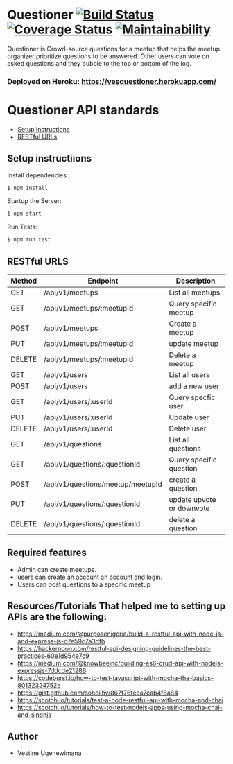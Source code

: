 # Questioner [![Build Status](https://travis-ci.com/vestineugenewimana/Questioner.svg?branch=MeetupAPI)](https://travis-ci.com/vestineugenewimana/Questioner) [![Coverage Status](https://coveralls.io/repos/github/vestineugenewimana/Questioner/badge.svg?branch=MeetupAPI&kill-cache=1)](https://coveralls.io/github/vestineugenewimana/Questioner?branch=MeetupAPI&service=githu) [![Maintainability](https://api.codeclimate.com/v1/badges/7b7a510cae44942c3ae3/maintainability)](https://codeclimate.com/github/vestineugenewimana/Questioner/maintainability)
Questioner is Crowd-source questions for a meetup that helps the meetup organizer prioritize
questions to be answered. Other users can vote on asked questions and they bubble to the top or bottom of the log.

### Deployed on Heroku: https://vesquestioner.herokuapp.com/

# Questioner API standards

- [Setup Instructions](#instructions)
- [RESTful URLs](#restful-urls)

## Setup instructiions

Install dependencies:

```sh
$ npm install
```

Startup the Server:

```sh
$ npm start
```

Run Tests:

```sh
$ npm run test
```

## RESTful URLS

| Method | Endpoint | Description
| --- | --- | -- |
| GET | /api/v1/meetups | List all meetups |
| GET | /api/v1/meetups/:meetupId | Query specific meetup |
| POST | /api/v1/meetups | Create a meetup |
| PUT | /api/v1/meetups/:meetupId | update meetup |
| DELETE | /api/v1/meetups/:meetupId | Delete a meetup |
| GET | /api/v1/users | List all users |
| POST | /api/v1/users | add a new user |
| GET | /api/v1/users/:userId | Query specfic user|
| PUT | /api/v1/users/:userId | Update user |
| DELETE | /api/v1/users/:userId | Delete user|
| GET | /api/v1/questions | List all questions |
| GET | /api/v1/questions/:questionId | Query specific question |
| POST | /api/v1/questions/meetup/meetupId | create a question |
| PUT | /api/v1/questions/:questionId | update upvote or downvote |
| DELETE | /api/v1/questions/:questionId | delete a question |



## Required features

* Admin can create meetups.
* users can create an account an account and login.
* Users can post questions to a specific meetup

## Resources/Tutorials That helped me to setting up APIs are the following:
* https://medium.com/@purposenigeria/build-a-restful-api-with-node-js-and-express-js-d7e59c7a3dfb
* https://hackernoon.com/restful-api-designing-guidelines-the-best-practices-60e1d954e7c9
* https://medium.com/@knowbeeinc/building-es6-crud-api-with-nodejs-expressjs-7ddcde21288
* https://codeburst.io/how-to-test-javascript-with-mocha-the-basics-80132324752e
* https://gist.github.com/soheilhy/867f76feea7cab4f8a84
* https://scotch.io/tutorials/test-a-node-restful-api-with-mocha-and-chai
* https://scotch.io/tutorials/how-to-test-nodejs-apps-using-mocha-chai-and-sinonjs

## Author

* Vestine Ugenewimana
